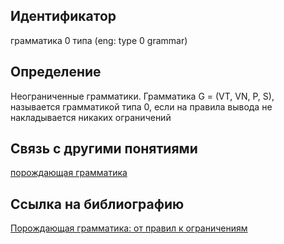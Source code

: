 ## Идентификатор

грамматика 0 типа (eng: type 0 grammar)

## Определение

Неограниченные грамматики. Грамматика G = (VT, VN, P, S), называется грамматикой типа 0, если на правила вывода не накладывается никаких ограничений

## Связь с другими понятиями

[порождающая грамматика](https://github.com/Dememedp/yapis-course/blob/main/concept/Generative_Grammar.md)

## Ссылка на библиографию

[Порождающая грамматика: от правил к ограничениям](https://github.com/Dememedp/yapis-course/blob/main/bibliography/Testelec-Grammar-book.md)
